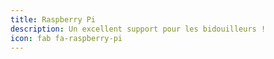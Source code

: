 ```yaml
---
title: Raspberry Pi
description: Un excellent support pour les bidouilleurs !
icon: fab fa-raspberry-pi
---
```

